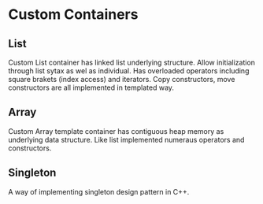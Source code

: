 # Custom Containers
## List
Custom List container has linked list underlying structure. Allow initialization through list sytax as wel as individual.
Has overloaded operators including square brakets (index access) and iterators. Copy constructors, move constructors are all implemented in templated way.
## Array
Custom Array template container has contiguous heap memory as underlying data structure. Like list implemented numeraus operators and constructors.

## Singleton
A way of implementing singleton design pattern in C++.
